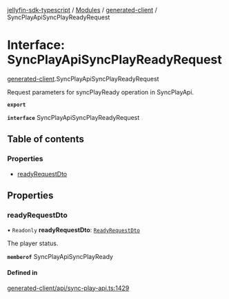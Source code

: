 [jellyfin-sdk-typescript](../README.md) / [Modules](../modules.md) / [generated-client](../modules/generated_client.md) / SyncPlayApiSyncPlayReadyRequest

# Interface: SyncPlayApiSyncPlayReadyRequest

[generated-client](../modules/generated_client.md).SyncPlayApiSyncPlayReadyRequest

Request parameters for syncPlayReady operation in SyncPlayApi.

**`export`**

**`interface`** SyncPlayApiSyncPlayReadyRequest

## Table of contents

### Properties

- [readyRequestDto](generated_client.SyncPlayApiSyncPlayReadyRequest.md#readyrequestdto)

## Properties

### readyRequestDto

• `Readonly` **readyRequestDto**: [`ReadyRequestDto`](generated_client.ReadyRequestDto.md)

The player status.

**`memberof`** SyncPlayApiSyncPlayReady

#### Defined in

[generated-client/api/sync-play-api.ts:1429](https://github.com/thornbill/jellyfin-sdk-typescript/blob/b0f5501/src/generated-client/api/sync-play-api.ts#L1429)

